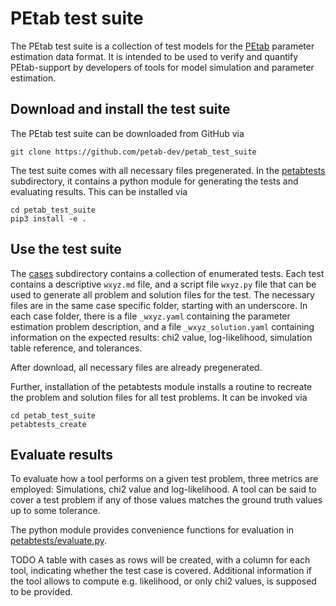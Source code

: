 # PEtab test suite

The PEtab test suite is a collection of test models for the
[PEtab](https://github.com/petab-dev/petab) parameter estimation data format.
It is intended to be used to verify and quantify PEtab-support by developers
of tools for model simulation and parameter estimation.

## Download and install the test suite

The PEtab test suite can be downloaded from GitHub via

    git clone https://github.com/petab-dev/petab_test_suite

The test suite comes with all necessary files pregenerated. 
In the [petabtests](petabtests) subdirectory, it contains a python module for
generating the tests and evaluating results. This can be installed via

    cd petab_test_suite
    pip3 install -e .

## Use the test suite

The [cases](cases) subdirectory contains a collection of enumerated tests.
Each test contains a descriptive `wxyz.md` file, and a script file `wxyz.py`
file that can be used to generate all problem and solution files for the test.
The necessary files are in the same case specific folder, starting with an
underscore. 
In each case folder, there is a file `_wxyz.yaml` containing the parameter
estimation problem description, and a file `_wxyz_solution.yaml` containing
information on the expected results: chi2 value, log-likelihood, simulation
table reference, and tolerances.

After download, all necessary files are already pregenerated.

Further, installation of the petabtests module installs a routine to recreate
the problem and solution files for all test problems. It can be invoked via

    cd petab_test_suite
    petabtests_create

## Evaluate results

To evaluate how a tool performs on a given test problem, three metrics are
employed: Simulations, chi2 value and log-likelihood. A tool can be said to
cover a test problem if any of those values matches the ground truth values
up to some tolerance.

The python module provides convenience functions for evaluation in
[petabtests/evaluate.py](petabtests/evaluate.py).

TODO A table with cases as rows will be created, with a column for each tool,
indicating whether the test case is covered. Additional information if the
tool allows to compute e.g. likelihood, or only chi2 values, is supposed to
be provided.
